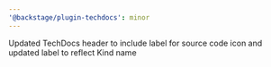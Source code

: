 ```yaml
---
'@backstage/plugin-techdocs': minor
---
```


Updated TechDocs header to include label for source code icon and updated label to reflect Kind name
